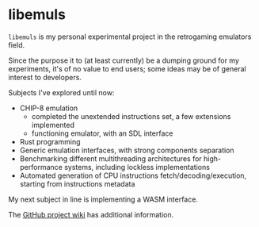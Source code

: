 # libemuls

`libemuls` is my personal experimental project in the retrogaming emulators field.

Since the purpose it to (at least currently) be a dumping ground for my experiments, it's of no value to end users; some ideas may be of general interest to developers.

Subjects I've explored until now:

- CHIP-8 emulation
  - completed the unextended instructions set, a few extensions implemented
  - functioning emulator, with an SDL interface
- Rust programming
- Generic emulation interfaces, with strong components separation
- Benchmarking different multithreading architectures for high-performance systems, including lockless implementations
- Automated generation of CPU instructions fetch/decoding/execution, starting from instructions metadata

My next subject in line is implementing a WASM interface.

The [GitHub project wiki](../../wiki) has additional information.
